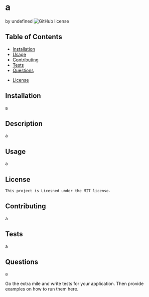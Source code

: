 # a
by undefined
  ![GitHub license](https://img.shields.io/badge/license-MIT-blue.svg)
  
  ## Table of Contents
  - [Installation](#installation)
  - [Usage](#usage)
  - [Contributing](#contributing)
  - [Tests](#tests)
  - [Questions](#questions)
  
* [License](#license)

## Installation
  a
## Description
a
## Usage
a

## License
    
    This project is Licesned under the MIT license.

## Contributing
a
## Tests
a
## Questions
a

Go the extra mile and write tests for your application. Then provide examples on how to run them here.


 
